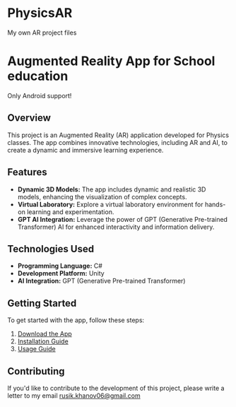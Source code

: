 # PhysicsAR
My own AR project files
# Augmented Reality App for School education
Only Android support!
## Overview
This project is an Augmented Reality (AR) application developed for Physics classes. The app combines innovative technologies, including AR and AI, to create a dynamic and immersive learning experience.

## Features
- **Dynamic 3D Models:** The app includes dynamic and realistic 3D models, enhancing the visualization of complex concepts.
- **Virtual Laboratory:** Explore a virtual laboratory environment for hands-on learning and experimentation.
- **GPT AI Integration:** Leverage the power of GPT (Generative Pre-trained Transformer) AI for enhanced interactivity and information delivery.

## Technologies Used
- **Programming Language:** C#
- **Development Platform:** Unity
- **AI Integration:** GPT (Generative Pre-trained Transformer)

## Getting Started
To get started with the app, follow these steps:

1. [Download the App](https://t.me/PhysicsARUnity)
2. [Installation Guide](https://sites.google.com/view/physicsar-org/home)
3. [Usage Guide](https://sites.google.com/view/physicsar-org/home)

## Contributing
If you'd like to contribute to the development of this project, please write a letter to my email rusik.khanov06@gmail.com
